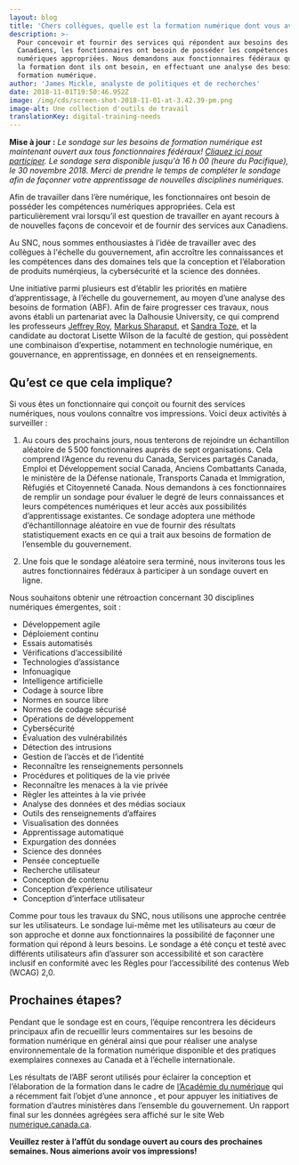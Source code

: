 ```yaml
---
layout: blog
title: 'Chers collègues, quelle est la formation numérique dont vous avez besoin?'
description: >-
  Pour concevoir et fournir des services qui répondent aux besoins des
  Canadiens, les fonctionnaires ont besoin de posséder les compétences
  numériques appropriées. Nous demandons aux fonctionnaires fédéraux quelle est
  la formation dont ils ont besoin, en effectuant une analyse des besoins de
  formation numérique.
author: 'James Mickle, analyste de politiques et de recherches'
date: 2018-11-01T19:50:46.952Z
image: /img/cds/screen-shot-2018-11-01-at-3.42.39-pm.png
image-alt: Une collection d'outils de travail
translationKey: digital-training-needs
---
```

**Mise à jour :** *Le sondage sur les besoins de formation numérique est maintenant ouvert aux tous fonctionnaires fédéraux! [Cliquez ici pour participer](https://form.simplesurvey.com/f/s.aspx?s=601CAD0C-4CFD-4E4C-B016-CB4E1F44BE30&lang=FR&r=dd56ff4c-4651-4839-ae9f-e747aef85a25). Le sondage sera disponible jusqu'à 16 h 00 (heure du Pacifique), le 30 novembre 2018. Merci de prendre le temps de compléter le sondage afin de façonner votre apprentissage de nouvelles disciplines numériques.*

Afin de travailler dans l’ère numérique, les fonctionnaires ont besoin de posséder les compétences numériques appropriées. Cela est particulièrement vrai lorsqu’il est question de travailler en ayant recours à de nouvelles façons de concevoir et de fournir des services aux Canadiens.

Au SNC, nous sommes enthousiastes à l’idée de travailler avec des collègues à l'échelle du gouvernement, afin accroître les connaissances et les compétences dans des domaines tels que la conception et l’élaboration de produits numérqieus, la cybersécurité et la science des données. 

Une initiative parmi plusieurs est d’établir les priorités en matière d’apprentissage, à l’échelle du gouvernement, au moyen d’une analyse des besoins de formation (ABF). Afin de faire progresser ces travaux, nous avons établi un partenariat avec la Dalhousie University, ce qui comprend les professeurs [Jeffrey Roy](https://www.dal.ca/faculty/management/school-of-public-administration/faculty-staff/our-faculty/jeffrey-roy.html), [Markus Sharaput](https://www.dal.ca/faculty/management/school-of-public-administration/faculty-staff/our-faculty/markus-sharaput.html), et [Sandra Toze](https://www.dal.ca/faculty/management/school-of-information-management/faculty-staff/faculty/sandra-toze.html), et la candidate au doctorat Lisette Wilson de la faculté de gestion, qui possèdent une combinaison d’expertise, notamment en technologie numérique, en gouvernance, en apprentissage, en données et en renseignements. 

## Qu’est ce que cela implique?

Si vous êtes un fonctionnaire qui conçoit ou fournit des services numériques, nous voulons connaître vos impressions. Voici deux activités à surveiller :

1. Au cours des prochains jours, nous tenterons de rejoindre un échantillon aléatoire de 5 500 fonctionnaires auprès de sept organisations. Cela comprend l’Agence du revenu du Canada, Services partagés Canada, Emploi et Développement social Canada, Anciens Combattants Canada, le ministère de la Défense nationale, Transports Canada et Immigration, Réfugiés et Citoyenneté Canada. Nous demandons à ces fonctionnaires de remplir un sondage pour évaluer le degré de leurs connaissances et leurs compétences numériques et leur accès aux possibilités d’apprentissage existantes. Ce sondage adoptera une méthode d’échantillonnage aléatoire en vue de fournir des résultats statistiquement exacts en ce qui a trait aux besoins de formation de l’ensemble du gouvernement.

2. Une fois que le sondage aléatoire sera terminé, nous inviterons tous les autres fonctionnaires fédéraux à participer à un sondage ouvert en ligne.

Nous souhaitons obtenir une rétroaction concernant 30 disciplines numériques émergentes, soit :

* Développement agile
* Déploiement continu
* Essais automatisés
* Vérifications d’accessibilité
* Technologies d’assistance
* Infonuagique
* Intelligence artificielle
* Codage à source libre
* Normes en source libre
* Normes de codage sécurisé
* Opérations de développement
* Cybersécurité
* Évaluation des vulnérabilités
* Détection des intrusions
* Gestion de l’accès et de l’identité
* Reconnaître les renseignements personnels
* Procédures et politiques de la vie privée
* Reconnaître les menaces à la vie privée
* Règler les atteintes à la vie privée
* Analyse des données et des médias sociaux
* Outils des renseignements d’affaires
* Visualisation des données
* Apprentissage automatique
* Expurgation des données
* Science des données
* Pensée conceptuelle
* Recherche utilisateur
* Conception de contenu
* Conception d’expérience utilisateur
* Conception d’interface utilisateur

Comme pour tous les travaux du SNC, nous utilisons une approche centrée sur les utilisateurs. Le sondage lui-même met les utilisateurs au cœur de son approche et donne aux fonctionnaires la possibilité de façonner une formation qui répond à leurs besoins. Le sondage a été conçu et testé avec différents utilisateurs afin d’assurer son accessibilité et son caractère inclusif en conformité avec les Règles pour l’accessibilité des contenus Web (WCAG) 2,0.

## Prochaines étapes?
Pendant que le sondage est en cours, l’équipe rencontrera les décideurs principaux afin de recueillir leurs commentaires sur les besoins de formation numérique en général ainsi que pour réaliser une analyse environnementale de la formation numérique disponible et des pratiques exemplaires connexes au Canada et à l’échelle internationale. 

Les résultats de l’ABF seront utilisés pour éclairer la conception et l’élaboration de la formation dans le cadre de [l’Académie du numérique](https://www.canada.ca/fr/secretariat-conseil-tresor/nouvelles/2018/10/le-gouvernement-du-canada-annonce-la-creation-de-lacademie-du-numerique.html) qui a récemment fait l’objet d’une annonce , et pour appuyer les initiatives de formation d’autres ministères dans l’ensemble du gouvernement. Un rapport final sur les données agrégées sera affiché sur le site Web [numerique.canada.ca](https://numerique.canada.ca/).

**Veuillez rester à l’affût du sondage ouvert au cours des prochaines semaines. Nous aimerions avoir vos impressions!**
